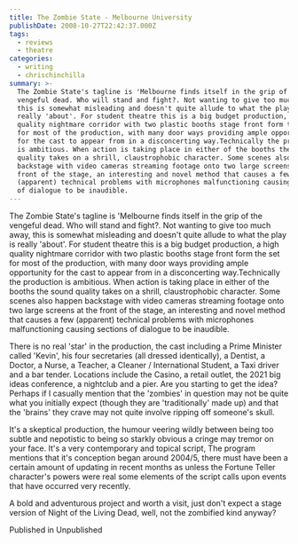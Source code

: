 ```yaml
---
title: The Zombie State - Melbourne University
publishDate: 2008-10-27T22:42:37.000Z
tags:
  - reviews
  - theatre
categories:
  - writing
  - chrischinchilla
summary: >-
  The Zombie State's tagline is 'Melbourne finds itself in the grip of the
  vengeful dead. Who will stand and fight?. Not wanting to give too much away,
  this is somewhat misleading and doesn't quite allude to what the play is
  really 'about'. For student theatre this is a big budget production, a high
  quality nightmare corridor with two plastic booths stage front form the set
  for most of the production, with many door ways providing ample opportunity
  for the cast to appear from in a disconcerting way.Technically the production
  is ambitious. When action is taking place in either of the booths the sound
  quality takes on a shrill, claustrophobic character. Some scenes also happen
  backstage with video cameras streaming footage onto two large screens at the
  front of the stage, an interesting and novel method that causes a few
  (apparent) technical problems with microphones malfunctioning causing sections
  of dialogue to be inaudible.
---
```


The Zombie State's tagline is 'Melbourne finds itself in the grip of the vengeful dead. Who will stand and fight?. Not wanting to give too much away, this is somewhat misleading and doesn't quite allude to what the play is really 'about'. For student theatre this is a big budget production, a high quality nightmare corridor with two plastic booths stage front form the set for most of the production, with many door ways providing ample opportunity for the cast to appear from in a disconcerting way.Technically the production is ambitious. When action is taking place in either of the booths the sound quality takes on a shrill, claustrophobic character. Some scenes also happen backstage with video cameras streaming footage onto two large screens at the front of the stage, an interesting and novel method that causes a few (apparent) technical problems with microphones malfunctioning causing sections of dialogue to be inaudible.

There is no real 'star' in the production, the cast including a Prime Minister called 'Kevin', his four secretaries (all dressed identically), a Dentist, a Doctor, a Nurse, a Teacher, a Cleaner / International Student, a Taxi driver and a bar tender. Locations include the Casino, a retail outlet, the 2021 big ideas conference, a nightclub and a pier. Are you starting to get the idea? Perhaps if I casually mention that the 'zombies' in question may not be quite what you initially expect (though they are 'traditionally' made up) and that the 'brains' they crave may not quite involve ripping off someone's skull.

It's a skeptical production, the humour veering wildly between being too subtle and nepotistic to being so starkly obvious a cringe may tremor on your face. It's a very contemporary and topical script, The program mentions that it's conception began around 2004/5, there must have been a certain amount of updating in recent months as unless the Fortune Teller character's powers were real some elements of the script calls upon events that have occurred very recently.

A bold and adventurous project and worth a visit, just don't expect a stage version of Night of the Living Dead, well, not the zombified kind anyway?

Published in Unpublished
